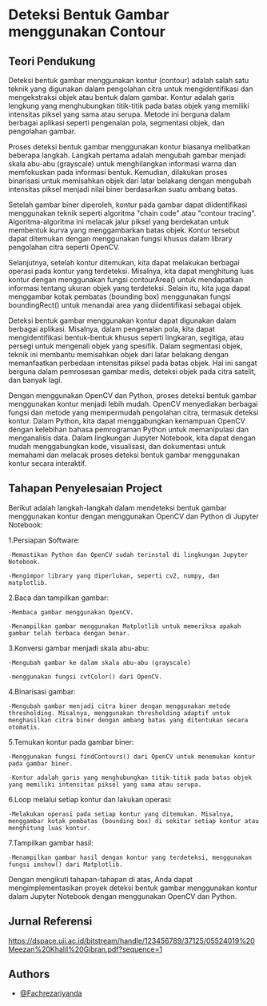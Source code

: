 
# Deteksi Bentuk Gambar menggunakan Contour



## Teori Pendukung
Deteksi bentuk gambar menggunakan kontur (contour) adalah salah satu teknik yang digunakan dalam pengolahan citra untuk mengidentifikasi dan mengekstraksi objek atau bentuk dalam gambar. Kontur adalah garis lengkung yang menghubungkan titik-titik pada batas objek yang memiliki intensitas piksel yang sama atau serupa. Metode ini berguna dalam berbagai aplikasi seperti pengenalan pola, segmentasi objek, dan pengolahan gambar.

Proses deteksi bentuk gambar menggunakan kontur biasanya melibatkan beberapa langkah. Langkah pertama adalah mengubah gambar menjadi skala abu-abu (grayscale) untuk menghilangkan informasi warna dan memfokuskan pada informasi bentuk. Kemudian, dilakukan proses binarisasi untuk memisahkan objek dari latar belakang dengan mengubah intensitas piksel menjadi nilai biner berdasarkan suatu ambang batas.

Setelah gambar biner diperoleh, kontur pada gambar dapat diidentifikasi menggunakan teknik seperti algoritma "chain code" atau "contour tracing". Algoritma-algoritma ini melacak jalur piksel yang berdekatan untuk membentuk kurva yang menggambarkan batas objek. Kontur tersebut dapat ditemukan dengan menggunakan fungsi khusus dalam library pengolahan citra seperti OpenCV.

Selanjutnya, setelah kontur ditemukan, kita dapat melakukan berbagai operasi pada kontur yang terdeteksi. Misalnya, kita dapat menghitung luas kontur dengan menggunakan fungsi contourArea() untuk mendapatkan informasi tentang ukuran objek yang terdeteksi. Selain itu, kita juga dapat menggambar kotak pembatas (bounding box) menggunakan fungsi boundingRect() untuk menandai area yang diidentifikasi sebagai objek.

Deteksi bentuk gambar menggunakan kontur dapat digunakan dalam berbagai aplikasi. Misalnya, dalam pengenalan pola, kita dapat mengidentifikasi bentuk-bentuk khusus seperti lingkaran, segitiga, atau persegi untuk mengenali objek yang spesifik. Dalam segmentasi objek, teknik ini membantu memisahkan objek dari latar belakang dengan memanfaatkan perbedaan intensitas piksel pada batas objek. Hal ini sangat berguna dalam pemrosesan gambar medis, deteksi objek pada citra satelit, dan banyak lagi.

Dengan menggunakan OpenCV dan Python, proses deteksi bentuk gambar menggunakan kontur menjadi lebih mudah. OpenCV menyediakan berbagai fungsi dan metode yang mempermudah pengolahan citra, termasuk deteksi kontur. Dalam Python, kita dapat menggabungkan kemampuan OpenCV dengan kelebihan bahasa pemrograman Python untuk memanipulasi dan menganalisis data. Dalam lingkungan Jupyter Notebook, kita dapat dengan mudah menggabungkan kode, visualisasi, dan dokumentasi untuk memahami dan melacak proses deteksi bentuk gambar menggunakan kontur secara interaktif.

## Tahapan Penyelesaian Project
Berikut adalah langkah-langkah dalam mendeteksi bentuk gambar menggunakan kontur dengan menggunakan OpenCV dan Python di Jupyter Notebook:

1.Persiapan Software:

    -Memastikan Python dan OpenCV sudah terinstal di lingkungan Jupyter Notebook.

    -Mengimpor library yang diperlukan, seperti cv2, numpy, dan matplotlib.

2.Baca dan tampilkan gambar:

    -Membaca gambar menggunakan OpenCV.

    -Menampilkan gambar menggunakan Matplotlib untuk memeriksa apakah gambar telah terbaca dengan benar.

3.Konversi gambar menjadi skala abu-abu:

    -Mengubah gambar ke dalam skala abu-abu (grayscale)
    
    -menggunakan fungsi cvtColor() dari OpenCV.

4.Binarisasi gambar:

    -Mengubah gambar menjadi citra biner dengan menggunakan metode thresholding. Misalnya, menggunakan thresholding adaptif untuk menghasilkan citra biner dengan ambang batas yang ditentukan secara otomatis.

5.Temukan kontur pada gambar biner:

    -Menggunakan fungsi findContours() dari OpenCV untuk menemukan kontur pada gambar biner.

    -Kontur adalah garis yang menghubungkan titik-titik pada batas objek yang memiliki intensitas piksel yang sama atau serupa.

6.Loop melalui setiap kontur dan lakukan operasi:

    -Melakukan operasi pada setiap kontur yang ditemukan. Misalnya, menggambar kotak pembatas (bounding box) di sekitar setiap kontur atau menghitung luas kontur.

7.Tampilkan gambar hasil:

    -Menampilkan gambar hasil dengan kontur yang terdeteksi, menggunakan fungsi imshow() dari Matplotlib.

Dengan mengikuti tahapan-tahapan di atas, Anda dapat mengimplementasikan proyek deteksi bentuk gambar menggunakan kontur dalam Jupyter Notebook dengan menggunakan OpenCV dan Python.


## Jurnal Referensi
https://dspace.uii.ac.id/bitstream/handle/123456789/37125/05524019%20Meezan%20Khalil%20Gibran.pdf?sequence=1




## Authors

- [@Fachrezariyanda](https://github.com/Fachrezary)

